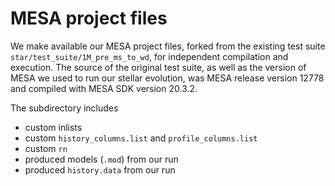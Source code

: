 # MESA project files

We make available our MESA project files, forked from the existing test suite `star/test_suite/1M_pre_ms_to_wd`, for independent compilation and execution. The source of the original test suite, as well as the version of MESA we used to run our stellar evolution, was MESA release version 12778 and compiled with MESA SDK version 20.3.2.

The subdirectory includes
- custom inlists
- custom `history_columns.list` and `profile_columns.list`
- custom `rn`
- produced models (`.mod`) from our run
- produced `history.data` from our run
